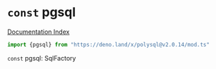 # `const` pgsql

[Documentation Index](../README.md)

```ts
import {pgsql} from "https://deno.land/x/polysql@v2.0.14/mod.ts"
```

`const` pgsql: SqlFactory

